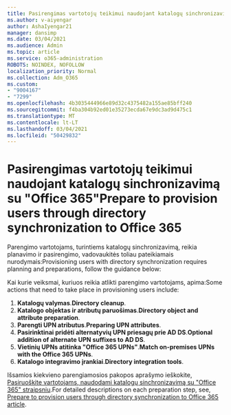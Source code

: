 ```yaml
---
title: Pasirengimas vartotojų teikimui naudojant katalogų sinchronizavimą su "Office 365"
ms.author: v-aiyengar
author: AshaIyengar21
manager: dansimp
ms.date: 03/04/2021
ms.audience: Admin
ms.topic: article
ms.service: o365-administration
ROBOTS: NOINDEX, NOFOLLOW
localization_priority: Normal
ms.collection: Adm_O365
ms.custom:
- "9004167"
- "7299"
ms.openlocfilehash: 4b3035444966e89d32c4375482a155ae85bff240
ms.sourcegitcommit: f4ba304b92ed01e35273ecda67e9dc3ad9d475c1
ms.translationtype: MT
ms.contentlocale: lt-LT
ms.lasthandoff: 03/04/2021
ms.locfileid: "50429832"
---
```

# <a name="prepare-to-provision-users-through-directory-synchronization-to-office-365"></a><span data-ttu-id="f398f-102">Pasirengimas vartotojų teikimui naudojant katalogų sinchronizavimą su "Office 365"</span><span class="sxs-lookup"><span data-stu-id="f398f-102">Prepare to provision users through directory synchronization to Office 365</span></span>

<span data-ttu-id="f398f-103">Parengimo vartotojams, turintiems katalogų sinchronizavimą, reikia planavimo ir pasirengimo, vadovaukitės toliau pateikiamais nurodymais:</span><span class="sxs-lookup"><span data-stu-id="f398f-103">Provisioning users with directory synchronization requires planning and preparations, follow the guidance below:</span></span>

<span data-ttu-id="f398f-104">Kai kurie veiksmai, kuriuos reikia atlikti parengimo vartotojams, apima:</span><span class="sxs-lookup"><span data-stu-id="f398f-104">Some actions that need to take place in provisioning users include:</span></span>
1. <span data-ttu-id="f398f-105">**Katalogų valymas**.</span><span class="sxs-lookup"><span data-stu-id="f398f-105">**Directory cleanup**.</span></span>
1. <span data-ttu-id="f398f-106">**Katalogo objektas ir atributų paruošimas**.</span><span class="sxs-lookup"><span data-stu-id="f398f-106">**Directory object and attribute preparation**.</span></span>
1. <span data-ttu-id="f398f-107">**Parengti UPN atributus**.</span><span class="sxs-lookup"><span data-stu-id="f398f-107">**Preparing UPN attributes**.</span></span>
1. <span data-ttu-id="f398f-108">**Pasirinktinai pridėti alternatyvių UPN priesagų prie AD DS**.</span><span class="sxs-lookup"><span data-stu-id="f398f-108">**Optional addition of alternate UPN suffixes to AD DS**.</span></span>
1. <span data-ttu-id="f398f-109">**Vietinių UPNs atitinka "Office 365 UPNs"**.</span><span class="sxs-lookup"><span data-stu-id="f398f-109">**Match on-premises UPNs with the Office 365 UPNs**.</span></span>
1. <span data-ttu-id="f398f-110">**Katalogo integravimo įrankiai**.</span><span class="sxs-lookup"><span data-stu-id="f398f-110">**Directory integration tools**.</span></span>

<span data-ttu-id="f398f-111">Išsamios kiekvieno parengiamosios pakopos aprašymo ieškokite, [Pasiruoškite vartotojams, naudodami katalogų sinchronizavimą su "Office 365" straipsniu](https://aka.ms/office365assistantprovisionuserstooffice365).</span><span class="sxs-lookup"><span data-stu-id="f398f-111">For detailed descriptions on each preparation step, see, [Prepare to provision users through directory synchronization to Office 365 article](https://aka.ms/office365assistantprovisionuserstooffice365).</span></span>